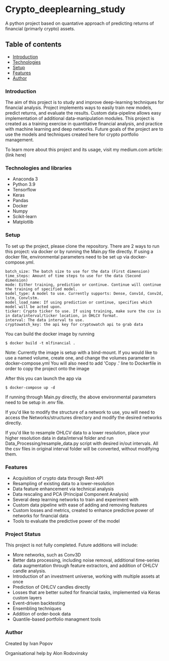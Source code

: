 # Crypto_deeplearning_study

A python project based on quantative approach of predicting returns of financial (primarly crypto) assets.

## Table of contents

* [Introduction](#Introduction)
* [Technologies](#Technologies)
* [Setup](#setup)
* [Features](#features)
* [Author](#Author)

### Introduction

The aim of this project is to study and improve deep-learning techniques for financial analysis. Project implements ways to easily train new models, predict returns,
and evaluate the results. Custom data-pipeline allows easy implementation of additional data-manipulation modules. This project is created as a training exercise in quantitative 
financial analysis, and practice with machine learning and deep networks. Future goals of the project are to use the models and techniques created here for
crypto portfolio management.

To learn more about this project and its usage, visit my medium.com article: (link here)

### Technologies and libraries

* Anaconda 3
* Python 3.9
* Tensorflow 
* Keras
* Pandas
* Docker
* Numpy
* Scikit-learn
* Matplotlib

### Setup

To set up the project, please clone the repository.
There are 2 ways to run this project: via docker or by running the Main.py file directly.
If using a docker file, environmental parameters need to be set up via docker-compose.yml.
```
batch_size: The batch size to use for the data (First dimension)
time_steps: Amount of time steps to use for the data (Second dimension)
mode: Either training, prediction or continue. Continue will continue the training of specified model.
model_type: A model to use. Currently supports: Dense, Conv1d, Conv2d, lstm, Convlstm.
model_load_name: If using prediction or continue, specifies which model will be acted upon.
ticker: Crypto ticker to use. If using training, make sure the csv is in data/interval/ticker location, in OHLCV format.
interval: The data interval to use.
cryptowatch_key: the api key for cryptowatch api to grab data
```


You can build the docker image by running
```
$ docker build -t mlfinancial .
```
Note: Currently the image is setup with a bind-mount. If you would like to use a named volume, create one, and change the volumes parameter in docker-compose.yml
You will also need to add 'Copy .' line to Dockerfile in order to copy the project onto the image

After this you can launch the app via
```
$ docker-compose up -d
```

If running through Main.py directly, the above environmental parameters need to be setup in .env file.

If you'd like to modify the structure of a network to use, you will need to access the Networks/structures directory and modify the desired networks directly.

If you'd like to resample OHLCV data to a lower resolution, place your higher resolution data in data/interval folder and run Data_Processing/resample_data.py script
with desired in/out intervals. All the csv files in original interval folder will be converted, without modifying them.

### Features

* Acquisition of crypto data through Rest-API
* Resampling of existing data to a lower-resolution
* Data feature enhancement via technical analysis
* Data rescaling and PCA (Principal Component Analysis)
* Several deep learning networks to train and experiment with
* Custom data pipeline with ease of adding and removing features
* Custom losses and metrics, created to enhance predictive power of networks for financial data
* Tools to evaluate the predictive power of the model

### Project Status
This project is not fully completed.
Future additions will include:

* More networks, such as Conv3D
* Better data processing, including noise removal, additional time-series data augmentation through feature extractors, and addition of OHLCV candle analysis.
* Introduction of an investment universe, working with multiple assets at once
* Prediction of OHLCV candles directly
* Losses that are better suited for financial tasks, implemented via Keras custom layers
* Event-driven backtesting
* Ensembling techniques
* Addition of order-book data
* Quantile-based portfolio managment tools

### Author

Created by Ivan Popov

Organisational help by Alon Rodovinsky
